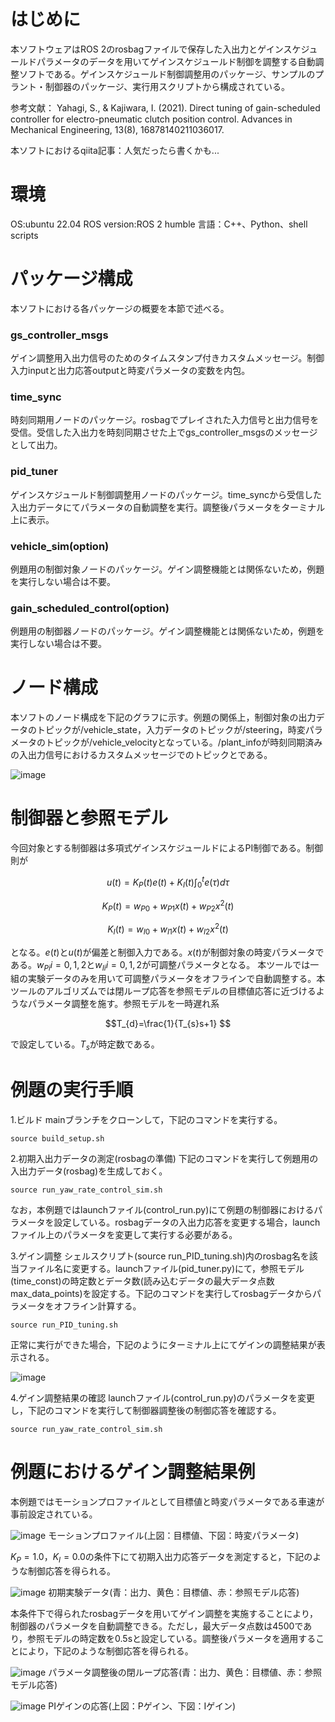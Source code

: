 # はじめに
本ソフトウェアはROS 2のrosbagファイルで保存した入出力とゲインスケジュールドパラメータのデータを用いてゲインスケジュールド制御を調整する自動調整ソフトである。ゲインスケジュールド制御調整用のパッケージ、サンプルのプラント・制御器のパッケージ、実行用スクリプトから構成されている。

参考文献：
Yahagi, S., & Kajiwara, I. (2021). Direct tuning of gain-scheduled controller for electro-pneumatic clutch position control. Advances in Mechanical Engineering, 13(8), 16878140211036017.

本ソフトにおけるqiita記事：人気だったら書くかも...

# 環境
OS:ubuntu 22.04
ROS version:ROS 2 humble
言語：C++、Python、shell scripts

# パッケージ構成
本ソフトにおける各パッケージの概要を本節で述べる。

### gs_controller_msgs
ゲイン調整用入出力信号のためのタイムスタンプ付きカスタムメッセージ。制御入力inputと出力応答outputと時変パラメータの変数を内包。

### time_sync
時刻同期用ノードのパッケージ。rosbagでプレイされた入力信号と出力信号を受信。受信した入出力を時刻同期させた上でgs_controller_msgsのメッセージとして出力。

### pid_tuner
ゲインスケジュールド制御調整用ノードのパッケージ。time_syncから受信した入出力データにてパラメータの自動調整を実行。調整後パラメータをターミナル上に表示。

### vehicle_sim(option)
例題用の制御対象ノードのパッケージ。ゲイン調整機能とは関係ないため，例題を実行しない場合は不要。

### gain_scheduled_control(option)
例題用の制御器ノードのパッケージ。ゲイン調整機能とは関係ないため，例題を実行しない場合は不要。

# ノード構成
本ソフトのノード構成を下記のグラフに示す。例題の関係上，制御対象の出力データのトピックが/vehicle_state，入力データのトピックが/steering，時変パラメータのトピックが/vehicle_velocityとなっている。/plant_infoが時刻同期済みの入出力信号におけるカスタムメッセージでのトピックとである。

![image](https://github.com/user-attachments/assets/6b14a3c5-8e2d-4122-bc88-93a211587989)

# 制御器と参照モデル
今回対象とする制御器は多項式ゲインスケジュールドによるPI制御である。制御則が
```math
u(t)=K_{P}(t)e(t)+K_{I} (t) \int_{0}^{t} e(\tau)d\tau 
```
```math
K_{P}(t)=w_{P0}+w_{P1}x(t)+w_{P2}x^2(t) 
```
```math
K_{I}(t)=w_{I0}+w_{I1}x(t)+w_{I2}x^2(t) 
```
となる。$`e(t)`$と$`u(t)`$が偏差と制御入力である。$`x(t)`$が制御対象の時変パラメータである。$`w_{Pi}{i=0,1,2}`$と$`w_{Ii}{i=0,1,2}`$が可調整パラメータとなる。 本ツールでは一組の実験データのみを用いて可調整パラメータをオフラインで自動調整する。本ツールのアルゴリズムでは閉ループ応答を参照モデルの目標値応答に近づけるようなパラメータ調整を施す。参照モデルを一時遅れ系
```math
T_{d}=\frac{1}{T_{s}s+1} 
```
で設定している。$`T_{s}`$が時定数である。

# 例題の実行手順
1.ビルド
mainブランチをクローンして，下記のコマンドを実行する。

```
source build_setup.sh
```

2.初期入出力データの測定(rosbagの準備)
下記のコマンドを実行して例題用の入出力データ(rosbag)を生成しておく。

```
source run_yaw_rate_control_sim.sh
```

なお，本例題ではlaunchファイル(control_run.py)にて例題の制御器におけるパラメータを設定している。rosbagデータの入出力応答を変更する場合，launchファイル上のパラメータを変更して実行する必要がある。

3.ゲイン調整
シェルスクリプト(source run_PID_tuning.sh)内のrosbag名を該当ファイル名に変更する。launchファイル(pid_tuner.py)にて，参照モデル(time_const)の時定数とデータ数(読み込むデータの最大データ点数max_data_points)を設定する。下記のコマンドを実行してrosbagデータからパラメータをオフライン計算する。

```
source run_PID_tuning.sh
```

正常に実行ができた場合，下記のようにターミナル上にてゲインの調整結果が表示される。

![image](https://github.com/user-attachments/assets/7bde1a65-d527-40c0-9c18-2d37cb32b7d8)

4.ゲイン調整結果の確認
launchファイル(control_run.py)のパラメータを変更し，下記のコマンドを実行して制御器調整後の制御応答を確認する。

```
source run_yaw_rate_control_sim.sh
```

# 例題におけるゲイン調整結果例
本例題ではモーションプロファイルとして目標値と時変パラメータである車速が事前設定されている。

![image](https://github.com/user-attachments/assets/ca4e1b9f-80c8-457c-964f-137db254e1df)
モーションプロファイル(上図：目標値、下図：時変パラメータ)

$`K_{P}=1.0`$，$`K_{I}=0.0`$の条件下にて初期入出力応答データを測定すると，下記のような制御応答を得られる。

![image](https://github.com/user-attachments/assets/8de47288-b818-4f7b-a34e-4836cc17d6da)
初期実験データ(青：出力、黄色：目標値、赤：参照モデル応答)

本条件下で得られたrosbagデータを用いてゲイン調整を実施することにより，制御器のパラメータを自動調整できる。ただし，最大データ点数は4500であり，参照モデルの時定数を0.5sと設定している。調整後パラメータを適用することにより，下記のような制御応答を得られる。

![image](https://github.com/user-attachments/assets/cb1a5629-6e90-4dbd-9f6c-cc0591ac5272)
パラメータ調整後の閉ループ応答(青：出力、黄色：目標値、赤：参照モデル応答)

![image](https://github.com/user-attachments/assets/fe9a21ee-ada4-4a33-a63e-09ba040ae0e1)
PIゲインの応答(上図：Pゲイン、下図：Iゲイン)
